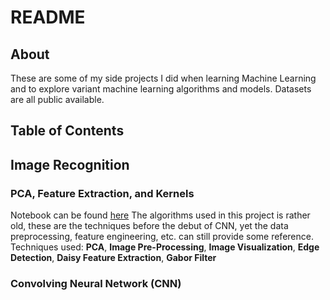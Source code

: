 # README

## About
These are some of my side projects I did when learning Machine Learning and to explore variant machine learning algorithms and models. Datasets are all public available. 

## Table of Contents


## Image Recognition

### PCA, Feature Extraction, and Kernels
Notebook can be found [here](https://nbviewer.jupyter.org/github/wayofnumbers/SideProjects/blob/master/Image%20Recognitio_PCA.ipynb)
The algorithms used in this project is rather old, these are the techniques before the debut of CNN, yet the data preprocessing, feature engineering, etc. can still provide some reference. 
Techniques used: **PCA**, **Image Pre-Processing**, **Image Visualization**, **Edge Detection**, **Daisy Feature Extraction**, **Gabor Filter**

### Convolving Neural Network (CNN)



